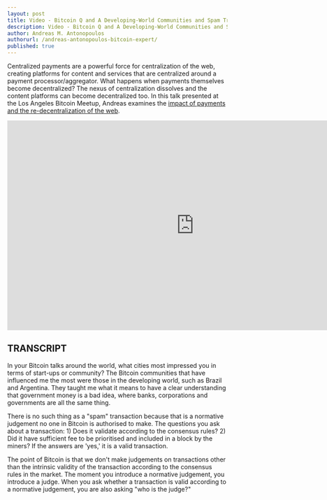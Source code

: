```yaml
---
layout: post
title: Video - Bitcoin Q and A Developing-World Communities and Spam Transactions
description: Video - Bitcoin Q and A Developing-World Communities and Spam Transactions
author: Andreas M. Antonopoulos
authorurl: /andreas-antonopoulos-bitcoin-expert/
published: true
---
```


<p>Centralized payments are a powerful force for centralization of the web, creating platforms for content and services that are centralized around a payment processor/aggregator. What happens when payments themselves become decentralized? The nexus of centralization dissolves and the content platforms can become decentralized too. In this talk presented at the Los Angeles Bitcoin Meetup, Andreas examines the <a href="/video-vision-bitcoin-future/">impact of payments and the re-decentralization of the web</a>.</p>

<center><iframe width="854" height="480" src="https://www.youtube.com/embed/zXY5WzMqJ8s?list=PLPQwGV1aLnTsHvzevl9BAUlfsfwFfU7aP" frameborder="0" allowfullscreen></iframe></center>

<h2>TRANSCRIPT</h2>

In your Bitcoin talks around the world, what cities most impressed you in terms of start-ups or community? The Bitcoin communities that have influenced me the most were those in the developing world, such as Brazil and Argentina. They taught me what it means to have a clear understanding that government money is a bad idea, where banks, corporations and governments are all the same thing.

There is no such thing as a "spam" transaction because that is a normative judgement no one in Bitcoin is authorised to make. The questions you ask about a transaction: 1) Does it validate according to the consensus rules? 2) Did it have sufficient fee to be prioritised and included in a block by the miners? If the answers are 'yes,' it is a valid transaction. 

The point of Bitcoin is that we don't make judgements on transactions other than the intrinsic validity of the transaction according to the consensus rules in the market. The moment you introduce a normative judgement, you introduce a judge. When you ask whether a transaction is valid according to a normative judgement, you are also asking "who is the judge?"
